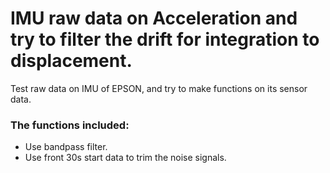 # IMU raw data on Acceleration and try to filter the drift for integration to displacement.

Test raw data on IMU of EPSON, and try to make functions on its sensor data.
### The functions included:
* Use bandpass filter.
* Use front 30s start data to trim the noise signals.

